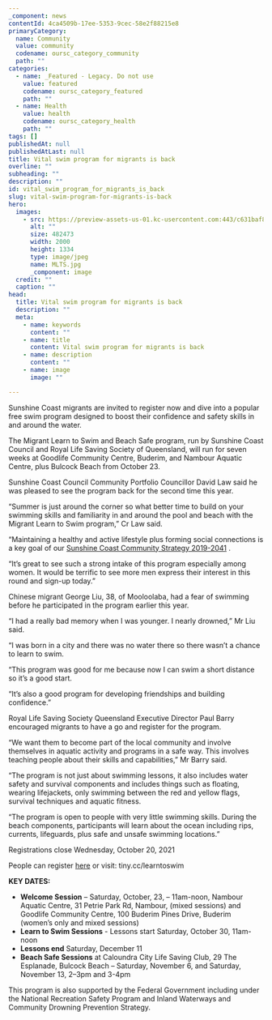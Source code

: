 ```yaml
---
_component: news
contentId: 4ca4509b-17ee-5353-9cec-58e2f88215e8
primaryCategory:
  name: Community
  value: community
  codename: oursc_category_community
  path: ""
categories:
  - name: _Featured - Legacy. Do not use
    value: featured
    codename: oursc_category_featured
    path: ""
  - name: Health
    value: health
    codename: oursc_category_health
    path: ""
tags: []
publishedAt: null
publishedAtLast: null
title: Vital swim program for migrants is back
overline: ""
subheading: ""
description: ""
id: vital_swim_program_for_migrants_is_back
slug: vital-swim-program-for-migrants-is-back
hero:
  images:
    - src: https://preview-assets-us-01.kc-usercontent.com:443/c631baf8-1b46-001f-580c-d0001b68b4a8/4064df3e-cb02-49d5-934e-55c374a24ff4/MLTS.jpg
      alt: ""
      size: 482473
      width: 2000
      height: 1334
      type: image/jpeg
      name: MLTS.jpg
      _component: image
  credit: ""
  caption: ""
head:
  title: Vital swim program for migrants is back
  description: ""
  meta:
    - name: keywords
      content: ""
    - name: title
      content: Vital swim program for migrants is back
    - name: description
      content: ""
    - name: image
      image: ""

---
```

Sunshine Coast migrants are invited to register now and dive into a popular free swim program designed to boost their confidence and safety skills in and around the water.

The Migrant Learn to Swim and Beach Safe program, run by Sunshine Coast Council and Royal Life Saving Society of Queensland, will run for seven weeks at Goodlife Community Centre, Buderim, and Nambour Aquatic Centre, plus Bulcock Beach from October 23.

Sunshine Coast Council Community Portfolio Councillor David Law said he was pleased to see the program back for the second time this year.

“Summer is just around the corner so what better time to build on your swimming skills and familiarity in and around the pool and beach with the Migrant Learn to Swim program,” Cr Law said.

“Maintaining a healthy and active lifestyle plus forming social connections is a key goal of our [Sunshine Coast Community Strategy 2019-2041](https://www.sunshinecoast.qld.gov.au/Council/Planning-and-Projects/Regional-Strategies/Sunshine-Coast-Community-Strategy-2019-to-2041)
.

“It’s great to see such a strong intake of this program especially among women. It would be terrific to see more men express their interest in this round and sign-up today.”

Chinese migrant George Liu, 38, of Mooloolaba, had a fear of swimming before he participated in the program earlier this year.

“I had a really bad memory when I was younger. I nearly drowned,” Mr Liu said.

“I was born in a city and there was no water there so there wasn’t a chance to learn to swim.

“This program was good for me because now I can swim a short distance so it’s a good start.

“It’s also a good program for developing friendships and building confidence.”

Royal Life Saving Society Queensland Executive Director Paul Barry encouraged migrants to have a go and register for the program.

“We want them to become part of the local community and involve themselves in aquatic activity and programs in a safe way. This involves teaching people about their skills and capabilities,” Mr Barry said.

“The program is not just about swimming lessons, it also includes water safety and survival components and includes things such as floating, wearing lifejackets, only swimming between the red and yellow flags, survival techniques and aquatic fitness.

“The program is open to people with very little swimming skills. During the beach components, participants will learn about the ocean including rips, currents, lifeguards, plus safe and unsafe swimming locations.”

Registrations close Wednesday, October 20, 2021

People can register [here](https://www.sunshinecoast.qld.gov.au/Living-and-Community/Community-Support/Multicultural-Welcome-Hub/Health-and-Wellbeing-Services/Migrant-Learn-to-Swim)
&#x20;or visit: tiny.cc/learntoswim  

**KEY DATES:**

*   **Welcome Session** – Saturday, October, 23, – 11am-noon, Nambour Aquatic Centre, 31 Petrie Park Rd, Nambour, (mixed sessions) and Goodlife Community Centre, 100 Buderim Pines Drive, Buderim (women’s only and mixed sessions)
*   **Learn to Swim Sessions** - Lessons start Saturday, October 30, 11am-noon
*   **Lessons end** Saturday, December 11
*   **Beach Safe Sessions** at Caloundra City Life Saving Club, 29 The Esplanade, Bulcock Beach – Saturday, November 6, and Saturday, November 13, 2–3pm and 3-4pm

This program is also supported by the Federal Government including under the National Recreation Safety Program and Inland Waterways and Community Drowning Prevention Strategy.
